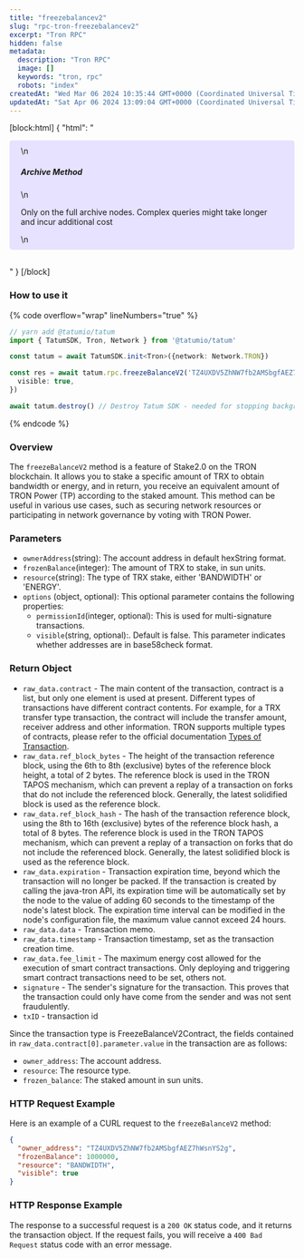 ```yaml
---
title: "freezebalancev2"
slug: "rpc-tron-freezebalancev2"
excerpt: "Tron RPC"
hidden: false
metadata: 
  description: "Tron RPC"
  image: []
  keywords: "tron, rpc"
  robots: "index"
createdAt: "Wed Mar 06 2024 10:35:44 GMT+0000 (Coordinated Universal Time)"
updatedAt: "Sat Apr 06 2024 13:09:04 GMT+0000 (Coordinated Universal Time)"
---
```

[block:html]
{
  "html": "<div style="padding: 10px 20px; border-radius: 5px; background-color: #e6e2ff; margin: 0 0 30px 0;">\n  <h5>Archive Method</h5>\n  <p>Only on the full archive nodes. Complex queries might take longer and incur additional cost</p>\n</div>"
}
[/block]


### How to use it

{% code overflow="wrap" lineNumbers="true" %}

```typescript
// yarn add @tatumio/tatum
import { TatumSDK, Tron, Network } from '@tatumio/tatum'

const tatum = await TatumSDK.init<Tron>({network: Network.TRON})

const res = await tatum.rpc.freezeBalanceV2('TZ4UXDV5ZhNW7fb2AMSbgfAEZ7hWsnYS2g', 10000000, 'ENERGY', {
  visible: true,
})

await tatum.destroy() // Destroy Tatum SDK - needed for stopping background jobs
```

{% endcode %}

### Overview

The `freezeBalanceV2` method is a feature of Stake2.0 on the TRON blockchain. It allows you to stake a specific amount of TRX to obtain bandwidth or energy, and in return, you receive an equivalent amount of TRON Power (TP) according to the staked amount. This method can be useful in various use cases, such as securing network resources or participating in network governance by voting with TRON Power.

### Parameters

- `ownerAddress`(string):  The account address in default hexString format.
- `frozenBalance`(integer):  The amount of TRX to stake, in sun units.
- `resource`(string): The type of TRX stake, either 'BANDWIDTH' or 'ENERGY'.
- `options` (object, optional): This optional parameter contains the following properties:
  - `permissionId`(integer, optional): This is used for multi-signature transactions.
  - `visible`(string, optional):. Default is false. This parameter indicates whether addresses are in base58check format.

### Return Object

- `raw_data.contract` - The main content of the transaction, contract is a list, but only one element is used at present. Different types of transactions have different contract contents. For example, for a TRX transfer type transaction, the contract will include the transfer amount, receiver address and other information. TRON supports multiple types of contracts, please refer to the official documentation [Types of Transaction](https://developers.tron.network/docs/tron-protocol-transaction#types-of-transaction).
- `raw_data.ref_block_bytes` - The height of the transaction reference block, using the 6th to 8th (exclusive) bytes of the reference block height, a total of 2 bytes. The reference block is used in the TRON TAPOS mechanism, which can prevent a replay of a transaction on forks that do not include the referenced block. Generally, the latest solidified block is used as the reference block.
- `raw_data.ref_block_hash` - The hash of the transaction reference block, using the 8th to 16th (exclusive) bytes of the reference block hash, a total of 8 bytes. The reference block is used in the TRON TAPOS mechanism, which can prevent a replay of a transaction on forks that do not include the referenced block. Generally, the latest solidified block is used as the reference block.
- `raw_data.expiration` - Transaction expiration time, beyond which the transaction will no longer be packed. If the transaction is created by calling the java-tron API, its expiration time will be automatically set by the node to the value of adding 60 seconds to the timestamp of the node's latest block. The expiration time interval can be modified in the node's configuration file, the maximum value cannot exceed 24 hours.
- `raw_data.data` - Transaction memo.
- `raw_data.timestamp` - Transaction timestamp, set as the transaction creation time.
- `raw_data.fee_limit` - The maximum energy cost allowed for the execution of smart contract transactions. Only deploying and triggering smart contract transactions need to be set, others not.
- `signature` - The sender's signature for the transaction. This proves that the transaction could only have come from the sender and was not sent fraudulently.
- `txID` - transaction id

Since the transaction type is FreezeBalanceV2Contract, the fields contained in `raw_data.contract[0].parameter.value` in the transaction are as follows:

- `owner_address`: The account address.
- `resource`: The resource type.
- `frozen_balance`: The staked amount in sun units.

### HTTP Request Example

Here is an example of a CURL request to the `freezeBalanceV2` method:

```json
{
  "owner_address": "TZ4UXDV5ZhNW7fb2AMSbgfAEZ7hWsnYS2g",
  "frozenBalance": 1000000,
  "resource": "BANDWIDTH",
  "visible": true
}
```

### HTTP Response Example

The response to a successful request is a `200 OK` status code, and it returns the transaction object. If the request fails, you will receive a `400 Bad Request` status code with an error message.
